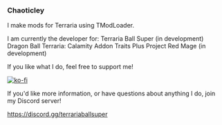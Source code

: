 ### Chaoticley

I make mods for Terraria using TModLoader.

I am currently the developer for:
  Terraria Ball Super (in development)
  Dragon Ball Terraria: Calamity Addon
  Traits Plus
  Project Red Mage (in development)


If you like what I do, feel free to support me!

[![ko-fi](https://ko-fi.com/img/githubbutton_sm.svg)](https://ko-fi.com/X8X2C6OO1)

If you'd like more information, or have questions about anything I do, join my Discord server!

https://discord.gg/terrariaballsuper

